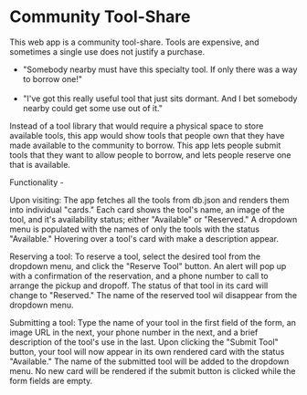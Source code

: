 <h1>Community Tool-Share</h1>

This web app is a community tool-share.  Tools are expensive, and sometimes a single use does not justify a purchase. 
<ul>
<li>"Somebody nearby must have this specialty tool.  If only there was a way to borrow one!"</li><br>
<li>"I've got this really useful tool that just sits dormant.  And I bet somebody nearby could get some use out of it."</li>
</ul>
Instead of a tool library that would require a physical space to store available tools, this app would show tools that people own that they have made available to the community to borrow.  This app lets people submit tools that they want to allow people to borrow, and lets people reserve one that is available.

Functionality - 

Upon visiting:
    The app fetches all the tools from db.json and renders them into individual "cards."
    Each card shows the tool's name, an image of the tool, and it's availability status; either "Available" or "Reserved."
    A dropdown menu is populated with the names of only the tools with the status "Available."
    Hovering over a tool's card with make a description appear.

Reserving a tool:
    To reserve a tool, select the desired tool from the dropdown menu, and click the "Reserve Tool" button.
    An alert will pop up with a confirmation of the reservation, and a phone number to call to arrange the pickup and dropoff.
    The status of that tool in its card will change to "Reserved."
    The name of the reserved tool wil disappear from the dropdown menu.

Submitting a tool:
    Type the name of your tool in the first field of the form, an image URL in the next, your phone number in the next, and a brief description of the tool's use in the last.
    Upon clicking the "Submit Tool" button, your tool will now appear in its own rendered card with the status "Available."
    The name of the submitted tool will be added to the dropdown menu.
    No new card will be rendered if the submit button is clicked while the form fields are empty.

